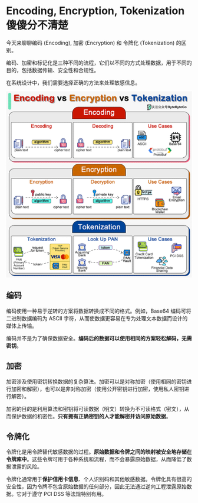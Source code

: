 

# Encoding, Encryption, Tokenization 傻傻分不清楚

今天来聊聊编码 (Encoding), 加密 (Encryption) 和 令牌化 (Tokenization) 的区别。

编码、加密和标记化是三种不同的流程，它们以不同的方式处理数据，用于不同的目的，包括数据传输、安全性和合规性。

在系统设计中，我们需要选择正确的方法来处理敏感信息。

![图片](assets/1709195712-a3eb643d798c02a1e9bff8e7e702ff19.gif)

## 编码

编码使用一种易于逆转的方案将数据转换成不同的格式。例如，Base64 编码可将二进制数据编码为 ASCII 字符，从而使数据更容易在专为处理文本数据而设计的媒体上传输。

编码并不是为了确保数据安全。**编码后的数据可以使用相同的方案轻松解码，无需密钥**。

## 加密

加密涉及使用密钥转换数据的复杂算法。加密可以是对称加密（使用相同的密钥进行加密和解密），也可以是非对称加密（使用公开密钥进行加密，使用私人密钥进行解密）。

加密的目的是利用算法和密钥将可读数据（明文）转换为不可读格式（密文），从而保护数据的机密性。**只有拥有正确密钥的人才能解密并访问原始数据**。

## 令牌化

令牌化是用令牌替代敏感数据的过程。**原始数据和令牌之间的映射被安全地存储在令牌库中**。这些令牌可用于各种系统和流程，而不会暴露原始数据，从而降低了数据泄露的风险。

令牌化通常用于**保护信用卡信息**、个人识别码和其他敏感数据。令牌化具有很高的安全性，因为令牌不包含原始数据的任何部分，因此无法通过逆向工程泄露原始数据。它对于遵守 PCI DSS 等法规特别有用。
